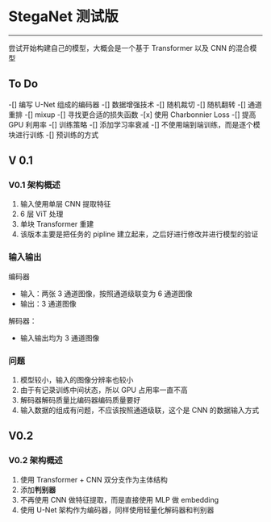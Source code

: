 # StegaNet 测试版

---
尝试开始构建自己的模型，大概会是一个基于 Transformer 以及 CNN 的混合模型

## To Do

-[] 编写 U-Net 组成的编码器
-[] 数据增强技术
    -[] 随机裁切
    -[] 随机翻转
    -[] 通道重排
    -[] mixup
-[] 寻找更合适的损失函数
    -[x] 使用 Charbonnier Loss
-[] 提高 GPU 利用率
-[] 训练策略
    -[] 添加学习率衰减
    -[] 不使用端到端训练，而是逐个模块进行训练
    -[] 预训练的方式

## V 0.1

### V0.1 架构概述

1. 输入使用单层 CNN 提取特征
2. 6 层 ViT 处理
3. 单块 Transformer 重建
4. 该版本主要是把任务的 pipline 建立起来，之后好进行修改并进行模型的验证

### 输入输出

编码器

- 输入：两张 3 通道图像，按照通道级联变为 6 通道图像
- 输出：3 通道图像

解码器：

- 输入输出均为 3 通道图像

### 问题

1. 模型较小，输入的图像分辨率也较小
2. 由于有记录训练中间状态，所以 GPU 占用率一直不高
3. 解码器解码质量比编码器编码质量要好
4. 输入数据的组成有问题，不应该按照通道级联，这个是 CNN 的数据输入方式

## V0.2

### V0.2 架构概述

1. 使用 Transformer + CNN 双分支作为主体结构
2. 添加**判别器**
3. 不再使用 CNN 做特征提取，而是直接使用 MLP 做 embedding
4. 使用 U-Net 架构作为编码器，同样使用轻量化解码器和判别器

